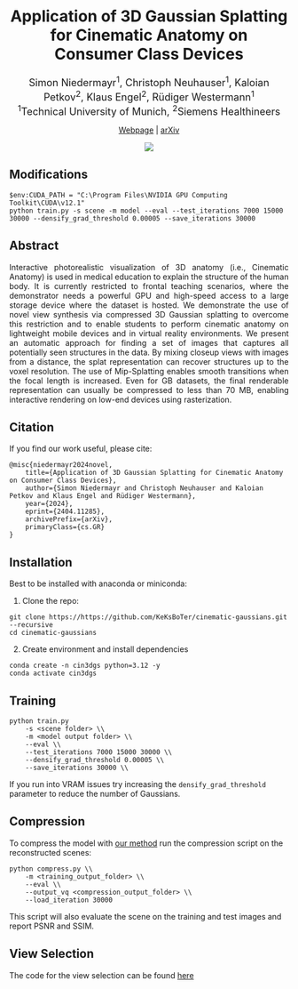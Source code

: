 
<div align="center" >

# Application of 3D Gaussian Splatting for Cinematic Anatomy on Consumer Class Devices



<font size="4">
 Simon Niedermayr<sup>1</sup>, Christoph Neuhauser<sup>1</sup>, Kaloian Petkov<sup>2</sup>, Klaus Engel<sup>2</sup>, Rüdiger Westermann<sup>1</sup>

</font>
<br>

<font size="4">
<sup>1</sup>Technical University of Munich, <sup>2</sup>Siemens Healthineers 
</font>

<a href="https://keksboter.github.io/cinematic-gaussians/">Webpage</a> | <a href="https://arxiv.org/abs/2404.11285">arXiv</a> 

<img src="docs/static/img/preview.svg">

</div>

## Modifications

```
$env:CUDA_PATH = "C:\Program Files\NVIDIA GPU Computing Toolkit\CUDA\v12.1"
python train.py -s scene -m model --eval --test_iterations 7000 15000 30000 --densify_grad_threshold 0.00005 --save_iterations 30000
```

## Abstract
<div style="text-align:justify">
Interactive photorealistic visualization of 3D anatomy (i.e., Cinematic Anatomy) is used in medical education to explain the structure of the human body. It is currently restricted to frontal teaching scenarios, where the demonstrator needs a powerful GPU and high-speed access to a large storage device where the dataset is hosted. We demonstrate the use of novel view synthesis via compressed 3D Gaussian splatting to overcome this restriction and to enable students to perform cinematic anatomy on lightweight mobile devices and in virtual reality environments. We present an automatic approach for finding a set of images that captures all potentially seen structures in the data. By mixing closeup views with images from a distance, the splat representation can recover structures up to the voxel resolution. The use of Mip-Splatting enables smooth transitions when the focal length is increased. Even for GB datasets, the final renderable representation can usually be compressed to less than 70 MB, enabling interactive rendering on low-end devices using rasterization. 
</div>


## Citation
If you find our work useful, please cite:
```
@misc{niedermayr2024novel,
    title={Application of 3D Gaussian Splatting for Cinematic Anatomy on Consumer Class Devices},
    author={Simon Niedermayr and Christoph Neuhauser and Kaloian Petkov and Klaus Engel and Rüdiger Westermann},
    year={2024},
    eprint={2404.11285},
    archivePrefix={arXiv},
    primaryClass={cs.GR}
}
```

## Installation

Best to be installed with anaconda or miniconda:

1. Clone the repo:
```
git clone https://https://github.com/KeKsBoTer/cinematic-gaussians.git --recursive
cd cinematic-gaussians
```

2. Create environment and install dependencies
```
conda create -n cin3dgs python=3.12 -y
conda activate cin3dgs
```

## Training

```
python train.py
    -s <scene folder> \\
    -m <model output folder> \\
    --eval \\
    --test_iterations 7000 15000 30000 \\
    --densify_grad_threshold 0.00005 \\
    --save_iterations 30000 \\
```

If you run into VRAM issues try increasing the `densify_grad_threshold` parameter to reduce the number of Gaussians.

## Compression

To compress the model with [our method](https://keksboter.github.io/c3dgs/) run the compression script on the reconstructed scenes:

```
python compress.py \\
    -m <training_output_folder> \\
    --eval \\
    --output_vq <compression_output_folder> \\
    --load_iteration 30000
```

This script will also evaluate the scene on the training and test images and report PSNR and SSIM.

## View Selection

The code for the view selection can be found [here](https://github.com/chrismile/vpt_denoise/tree/main/pydens2d)
